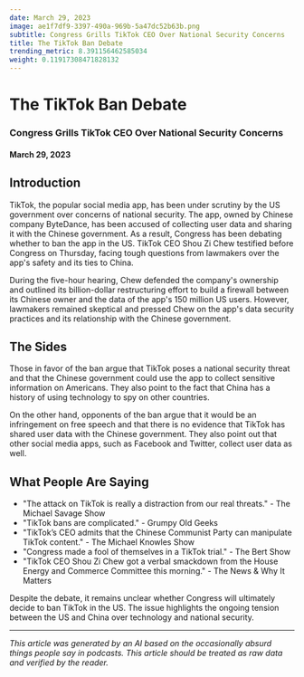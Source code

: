 ```yaml
---
date: March 29, 2023
image: ae1f7df9-3397-490a-969b-5a47dc52b63b.png
subtitle: Congress Grills TikTok CEO Over National Security Concerns
title: The TikTok Ban Debate
trending_metric: 8.391156462585034
weight: 0.11917308471828132
---
```

# The TikTok Ban Debate
### Congress Grills TikTok CEO Over National Security Concerns
#### March 29, 2023

## Introduction
TikTok, the popular social media app, has been under scrutiny by the US government over concerns of national security. The app, owned by Chinese company ByteDance, has been accused of collecting user data and sharing it with the Chinese government. As a result, Congress has been debating whether to ban the app in the US. TikTok CEO Shou Zi Chew testified before Congress on Thursday, facing tough questions from lawmakers over the app's safety and its ties to China.

During the five-hour hearing, Chew defended the company's ownership and outlined its billion-dollar restructuring effort to build a firewall between its Chinese owner and the data of the app's 150 million US users. However, lawmakers remained skeptical and pressed Chew on the app's data security practices and its relationship with the Chinese government.

## The Sides
Those in favor of the ban argue that TikTok poses a national security threat and that the Chinese government could use the app to collect sensitive information on Americans. They also point to the fact that China has a history of using technology to spy on other countries.

On the other hand, opponents of the ban argue that it would be an infringement on free speech and that there is no evidence that TikTok has shared user data with the Chinese government. They also point out that other social media apps, such as Facebook and Twitter, collect user data as well.

## What People Are Saying
- "The attack on TikTok is really a distraction from our real threats." - The Michael Savage Show
- "TikTok bans are complicated." - Grumpy Old Geeks
- "TikTok’s CEO admits that the Chinese Communist Party can manipulate TikTok content." - The Michael Knowles Show
- "Congress made a fool of themselves in a TikTok trial." - The Bert Show
- "TikTok CEO Shou Zi Chew got a verbal smackdown from the House Energy and Commerce Committee this morning." - The News & Why It Matters

Despite the debate, it remains unclear whether Congress will ultimately decide to ban TikTok in the US. The issue highlights the ongoing tension between the US and China over technology and national security.

 --- 

*This article was generated by an AI based on the occasionally absurd things people say in podcasts. This article should be treated as raw data and verified by the reader.*